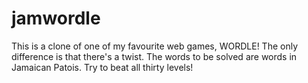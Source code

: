 # jamwordle
This is a clone of one of my favourite web games, WORDLE! The only
difference is that there's a twist. The words to be solved are
words in Jamaican Patois. Try to beat all thirty levels!
